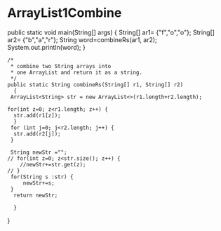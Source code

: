 # ArrayList1Combine

public static void main(String[] args) {
		String[] ar1= {"f","o","o"};
		String[] ar2= {"b","a","r"};
		String word=combineRs(ar1, ar2);
		System.out.println(word);
	}
	
	/*
	 * combine two String arrays into 
	 * one ArrayList and return it as a string.
	 */
	public static String combineRs(String[] r1, String[] r2) 
	  {
	 ArrayList<String> str = new ArrayList<>(r1.length+r2.length);
	 
	for(int z=0; z<r1.length; z++) {
	  str.add(r1[z]);
	  }
	 for (int j=0; j<r2.length; j++) {
	  str.add(r2[j]);
	 }
	  
	 String newStr ="";
	// for(int z=0; z<str.size(); z++) {
		//newStr+=str.get(z);
	// }
	 for(String s :str) {
		 newStr+=s;
	 }
	  return newStr;
	   
	  }
}
